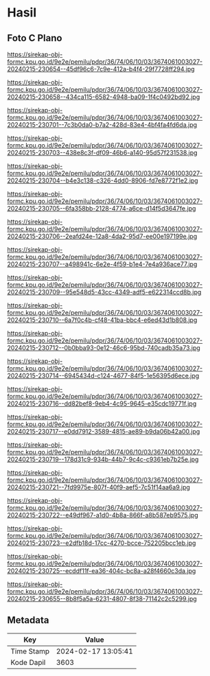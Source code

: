# Hasil

## Foto C Plano

https://sirekap-obj-formc.kpu.go.id/9e2e/pemilu/pdpr/36/74/06/10/03/3674061003027-20240215-230654--45df96c6-7c9e-412a-b4f4-29f7728ff294.jpg

https://sirekap-obj-formc.kpu.go.id/9e2e/pemilu/pdpr/36/74/06/10/03/3674061003027-20240215-230658--434ca115-6582-4948-ba09-1f4c0492bd92.jpg

https://sirekap-obj-formc.kpu.go.id/9e2e/pemilu/pdpr/36/74/06/10/03/3674061003027-20240215-230701--7c3b0da0-b7a2-428d-83e4-4bf4fa4fd6da.jpg

https://sirekap-obj-formc.kpu.go.id/9e2e/pemilu/pdpr/36/74/06/10/03/3674061003027-20240215-230703--438e8c3f-df09-46b6-a140-95d57f231538.jpg

https://sirekap-obj-formc.kpu.go.id/9e2e/pemilu/pdpr/36/74/06/10/03/3674061003027-20240215-230704--b4e3c138-c326-4dd0-8906-fd7e8772f1e2.jpg

https://sirekap-obj-formc.kpu.go.id/9e2e/pemilu/pdpr/36/74/06/10/03/3674061003027-20240215-230705--6fa358bb-2128-4774-a6ce-d14f5d3647fe.jpg

https://sirekap-obj-formc.kpu.go.id/9e2e/pemilu/pdpr/36/74/06/10/03/3674061003027-20240215-230706--2eafd24e-12a8-4da2-95d7-ee00e197199e.jpg

https://sirekap-obj-formc.kpu.go.id/9e2e/pemilu/pdpr/36/74/06/10/03/3674061003027-20240215-230707--a498941c-6e2e-4f59-b1e4-7e4a936ace77.jpg

https://sirekap-obj-formc.kpu.go.id/9e2e/pemilu/pdpr/36/74/06/10/03/3674061003027-20240215-230709--95e548d5-43cc-4349-adf5-e622314ccd8b.jpg

https://sirekap-obj-formc.kpu.go.id/9e2e/pemilu/pdpr/36/74/06/10/03/3674061003027-20240215-230710--6a7f0c4b-cf48-41ba-bbc4-e6ed43d1b808.jpg

https://sirekap-obj-formc.kpu.go.id/9e2e/pemilu/pdpr/36/74/06/10/03/3674061003027-20240215-230712--0b0bba93-0e12-46c6-95bd-740cadb35a73.jpg

https://sirekap-obj-formc.kpu.go.id/9e2e/pemilu/pdpr/36/74/06/10/03/3674061003027-20240215-230714--6945434d-c124-4677-84f5-1e56395d6ece.jpg

https://sirekap-obj-formc.kpu.go.id/9e2e/pemilu/pdpr/36/74/06/10/03/3674061003027-20240215-230716--dd82bef8-9eb4-4c95-9645-e35cdc19771f.jpg

https://sirekap-obj-formc.kpu.go.id/9e2e/pemilu/pdpr/36/74/06/10/03/3674061003027-20240215-230717--e0dd7912-3589-4815-ae89-b9da06b42a00.jpg

https://sirekap-obj-formc.kpu.go.id/9e2e/pemilu/pdpr/36/74/06/10/03/3674061003027-20240215-230719--178d31c9-934b-44b7-9c4c-c9361eb7b25e.jpg

https://sirekap-obj-formc.kpu.go.id/9e2e/pemilu/pdpr/36/74/06/10/03/3674061003027-20240215-230721--7fd9975e-807f-40f9-aef5-7c51f14aa6a9.jpg

https://sirekap-obj-formc.kpu.go.id/9e2e/pemilu/pdpr/36/74/06/10/03/3674061003027-20240215-230722--e49df967-a1d0-4b8a-866f-a8b587eb9575.jpg

https://sirekap-obj-formc.kpu.go.id/9e2e/pemilu/pdpr/36/74/06/10/03/3674061003027-20240215-230723--e2dfb18d-17cc-4270-bcce-752205bcc1eb.jpg

https://sirekap-obj-formc.kpu.go.id/9e2e/pemilu/pdpr/36/74/06/10/03/3674061003027-20240215-230725--ecddf11f-ea36-404c-bc8a-a28f4660c3da.jpg

https://sirekap-obj-formc.kpu.go.id/9e2e/pemilu/pdpr/36/74/06/10/03/3674061003027-20240215-230655--8b8f5a5a-6231-4807-8f38-71142c2c5299.jpg


## Metadata

| Key        | Value               |
| ---------- | ------------------- |
| Time Stamp | 2024-02-17 13:05:41 |
| Kode Dapil | 3603                |



